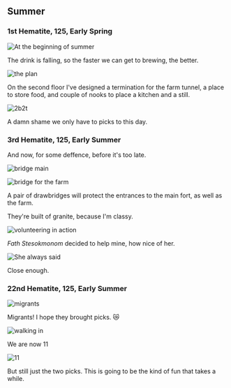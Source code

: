 Summer
------

### 1st Hematite, 125, Early Spring

![At the beginning of summer](http://pixxx.wtf.cat/430B0i1y0c0i/Image%202015-12-22%20at%209.57.17%20AM.png)

The drink is falling, so the faster we can get to brewing, the better.

![the plan](https://s3.amazonaws.com/f.cl.ly/items/0l3o3U2U2I3J0J0Z023A/Image%202015-12-22%20at%2010.02.42%20AM.png)

On the second floor I've designed a termination for the farm tunnel, a place to store food, and couple of nooks to place a kitchen and a still.

![2b2t](http://pixxx.wtf.cat/1l1Y1Z0c160z/Image%202015-12-22%20at%2010.06.57%20AM.png)

A damn shame we only have to picks to this day.

### 3rd Hematite, 125, Early Summer

And now, for some deffence, before it's too late.

![bridge main](http://pixxx.wtf.cat/112p1o2h193r/Image%202015-12-22%20at%2010.12.08%20AM.png)

![bridge for the farm](http://pixxx.wtf.cat/0T1v420l2b3W/Image%202015-12-22%20at%2010.11.59%20AM.png)

A pair of drawbridges will protect the entrances to the main fort, as well as the farm.

They're built of granite, because I'm classy.

![volunteering in action](http://pixxx.wtf.cat/1E372k2J0c1D/Image%202015-12-22%20at%2010.16.44%20AM.png)

*Fath Stesokmonom* decided to help mine, how nice of her.

![She always said](http://pixxx.wtf.cat/0f3I110Z0X1T/Image%202015-12-22%20at%2010.17.51%20AM.png)

Close enough.

### 22nd Hematite, 125, Early Summer

![migrants](http://pixxx.wtf.cat/3i0D3I211S3d/Image%202015-12-22%20at%2010.23.49%20AM.png)

Migrants! I hope they brought picks. :crying_cat_face:

![walking in](http://pixxx.wtf.cat/283m16292D0l/Screen%20Recording%202015-12-22%20at%2010.26.13%20AM.gif)

We are now 11

![11](http://pixxx.wtf.cat/1B2E3Y242921/Image%202015-12-22%20at%2010.29.47%20AM.png)

 But still just the two picks. This is going to be the kind of fun that takes a while.
